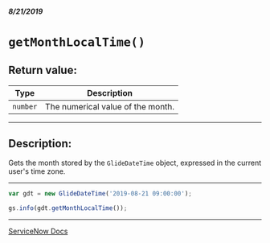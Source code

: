 ##### 8/21/2019
# `getMonthLocalTime()`

## Return value:
| Type | Description |
|---|---|
| `number` | The numerical value of the month. |

---

## Description:
Gets the month stored by the `GlideDateTime` object, expressed in the current user's time zone.

---

```js
var gdt = new GlideDateTime('2019-08-21 09:00:00');

gs.info(gdt.getMonthLocalTime());
```

---

[ServiceNow Docs](https://developer.servicenow.com/app.do#!/api_doc?v=madrid&id=r_ScopedGlideDateTimeGetMonthLocalTime)